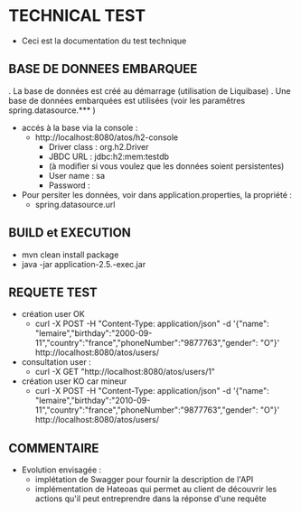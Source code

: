 # TECHNICAL TEST
* Ceci est la documentation du test technique 


## BASE DE DONNEES EMBARQUEE
. La base de données est créé au démarrage  (utilisation de Liquibase)
. Une base de données embarquées est utilisées (voir les paramêtres spring.datasource.*** )
* accés à la base via la console :
  * http://localhost:8080/atos/h2-console
      * Driver class : org.h2.Driver
      * JBDC URL : jdbc:h2:mem:testdb
       * (à modifier si vous voulez que les données soient persistentes)
      * User name : sa
      * Password : 
* Pour persiter les données, voir dans application.properties, la propriété :
  * spring.datasource.url

## BUILD et EXECUTION
* mvn clean install package
* java -jar application-2.5.-exec.jar

## REQUETE TEST
* création user OK
  * curl -X POST -H "Content-Type: application/json" -d '{"name": "lemaire","birthday":"2000-09-11","country":"france","phoneNumber":"9877763","gender": "O"}' http://localhost:8080/atos/users/
* consultation user :
  * curl -X GET "http://localhost:8080/atos/users/1"
* création user KO  car mineur
  * curl -X POST -H "Content-Type: application/json" -d '{"name": "lemaire","birthday":"2010-09-11","country":"france","phoneNumber":"9877763","gender": "O"}' http://localhost:8080/atos/users/

## COMMENTAIRE
* Evolution envisagée :
  * implétation de Swagger pour fournir la description de l'API
  * implémentation de Hateoas qui permet au client de découvrir les actions qu'il peut entreprendre dans la réponse d'une requête
